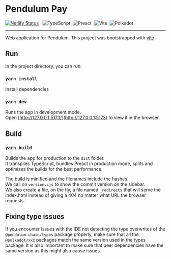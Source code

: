 # Pendulum Pay

[![Netlify Status](https://api.netlify.com/api/v1/badges/aa69406a-f4a1-4693-aed0-8478f1d1fabd/deploy-status)](https://app.netlify.com/sites/pendulum-portal-alpha/deploys)
&nbsp; ![TypeScript](https://img.shields.io/badge/-TypeSript-05122A?style=flat&logo=typescript)&nbsp;
![Preact](https://img.shields.io/badge/-Preact-05122A?style=flat&logo=preact)&nbsp;
![Vite](https://img.shields.io/badge/-Vite-05122A?style=flat&logo=vite)&nbsp;
![Polkadot](https://img.shields.io/badge/-Polkadot-05122A?style=flat&logo=polkadot)&nbsp;

---

Web application for Pendulum. This project was bootstrapped with [vite](https://vite.new/preact-ts)

## Run

In the project directory, you can run:

### `yarn install`

Install dependencies

### `yarn dev`

Runs the app in development mode.\
Open [http://127.0.0.1:5173/](http://127.0.0.1:5173) to view it in the browser.

## Build

### `yarn build`

Builds the app for production to the `dist` folder.\
It transpiles TypeScript, bundles Preact in production mode, splits and optimizes the builds for the best performance.

The build is minified and the filenames include the hashes.\
We call on `version.cjs` to show the commit version on the sidebar.\
We also create a file, on the fly, a file named `_redirects` that will serve the index.html instead of giving a 404 no
matter what URL the browser requests.

## Fixing type issues

If you encounter issues with the IDE not detecting the type overwrites of the `@pendulum-chain/types` package properly,
make sure that all the `@polkadot/xxx` packages match the same version used in the types package. It is also important
to make sure that peer dependencies have the same version as this might also cause issues.
